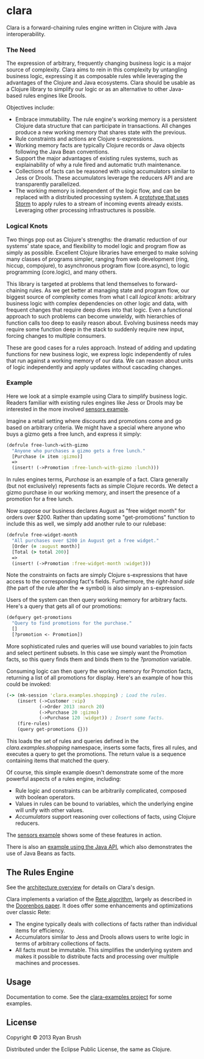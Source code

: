 # clara

Clara is a forward-chaining rules engine written in Clojure with Java interoperability. 

### The Need
The expression of arbitrary, frequently changing business logic is a major source of complexity. Clara aims to rein in this complexity by untangling business logic, expressing it as composable rules while leveraging the advantages of the Clojure and Java ecosystems. Clara should be usable as a Clojure library to simplify our logic or as an alternative to other Java-based rules engines like Drools.

Objectives include:

* Embrace immutability. The rule engine's working memory is a persistent Clojure data structure that can participate in transactions. All changes produce a new working memory that shares state with the previous.
* Rule constraints and actions are Clojure s-expressions.
* Working memory facts are typically Clojure records or Java objects following the Java Bean conventions. 
* Support the major advantages of existing rules systems, such as explainability of why a rule fired and automatic truth maintenance.
* Collections of facts can be reasoned with using accumulators similar to Jess or Drools. These accumulators leverage the reducers API and are transparently parallelized.
* The working memory is independent of the logic flow, and can be replaced with a distributed processing system. A [prototype that uses Storm](https://github.com/rbrush/clara-storm) to apply rules to a stream of incoming events already exists. Leveraging other processing infrastructures is possible.

### Logical Knots
Two things pop out as Clojure's strengths: the dramatic reduction of our systems' state space, and flexibility to model logic and program flow as simply as possible. Excellent Clojure libraries have emerged to make solving many classes of programs simpler, ranging from web development (ring, hiccup, compojure), to asynchronous program flow (core.async), to logic programming (core.logic), and many others.

This library is targeted at problems that lend themselves to forward-chaining rules. As we get better at managing state and program flow, our biggest source of complexity comes from what I call _logical knots_: arbitrary business logic with complex dependencies on other logic and data, with frequent changes that require deep dives into that logic. Even a functional approach to such problems can become unwieldy, with hierarchies of function calls too deep to easily reason about. Evolving business needs may require some function deep in the stack to suddenly require new input, forcing changes to multiple consumers. 

These are good cases for a rules approach. Instead of adding and updating functions for new business logic, we express logic independently of rules that run against a working memory of our data. We can reason about units of logic independently and apply updates without cascading changes.

### Example
Here we look at a simple example using Clara to simplify business logic. Readers familiar with existing rules engines like Jess or Drools may be interested in the more involved [sensors example](https://github.com/rbrush/clara-examples/blob/master/src/main/clojure/clara/examples/sensors.clj).

Imagine a retail setting where discounts and promotions come and go based on arbitrary criteria. We might have a special where anyone who buys a gizmo gets a free lunch, and express it simply:

```clj
(defrule free-lunch-with-gizmo
  "Anyone who purchases a gizmo gets a free lunch."
  [Purchase (= item :gizmo)]
  =>
  (insert! (->Promotion :free-lunch-with-gizmo :lunch)))
```

In rules engines terms, _Purchase_ is an example of a fact. Clara generally (but not exclusively) represents facts as simple Clojure records. We detect a gizmo purchase in our working memory, and insert the presence of a promotion for a free lunch. 

Now suppose our business declares August as "free widget month" for orders over $200. Rather than updating some "get-promotions" function to include this as well, we simply add another rule to our rulebase:

```clj
(defrule free-widget-month
  "All purchases over $200 in August get a free widget."
  [Order (= :august month)]
  [Total (> total 200)]
  =>
  (insert! (->Promotion :free-widget-month :widget)))
```

Note the constraints on facts are simply Clojure s-expressions that have access to the corresponding fact's fields. Furthermore, the _right-hand side_ (the part of the rule after the => symbol) is also simply an s-expression.

Users of the system can then query working memory for arbitrary facts. Here's a query that gets all of our promotions:

```clj
(defquery get-promotions
  "Query to find promotions for the purchase."
  []
  [?promotion <- Promotion])
```

More sophisticated rules and queries will use bound variables to join facts and select pertinent subsets. In this case we simply want the Promotion facts, so this query finds them and binds them to the _?promotion_ variable.

Consuming logic can then query the working memory for Promotion facts, returning a list of all promotions for display. Here's an example of how this could be invoked:

```clj
(-> (mk-session 'clara.examples.shopping) ; Load the rules.
    (insert (->Customer :vip)
            (->Order 2013 :march 20)
            (->Purchase 20 :gizmo)
            (->Purchase 120 :widget)) ; Insert some facts.
    (fire-rules)
    (query get-promotions {}))
```

This loads the set of rules and queries defined in the _clara.examples.shopping_ namespace, inserts some facts, fires all rules, and executes a query to get the promotions. The return value is a sequence containing items that matched the query.

Of course, this simple example doesn't demonstrate some of the more powerful aspects of a rules engine, including:

* Rule logic and constraints can be arbitrarily complicated, composed with boolean operators.
* Values in rules can be bound to variables, which the underlying engine will unify with other values.
* _Accumulators_ support reasoning over collections of facts, using Clojure reducers.

The [sensors example](https://github.com/rbrush/clara-examples/blob/master/src/main/clojure/clara/examples/sensors.clj) shows some of these features in action. 

There is also an [example using the Java API](https://github.com/rbrush/clara-examples/tree/master/src/main/java/clara/examples/java), which also demonstrates the use of Java Beans as facts.

## The Rules Engine
See the [architecture overview](https://github.com/rbrush/clara-rules/wiki/Architecture) for details on Clara's design.

Clara implements a variation of the [Rete algorithm](http://en.wikipedia.org/wiki/Rete_algorithm), largely as described in the [Doorenbos paper](http://reports-archive.adm.cs.cmu.edu/anon/1995/CMU-CS-95-113.pdf). It does offer some enhancements and optimizations over classic Rete:

* The engine typically deals with collections of facts rather than individual items for efficiency.
* Accumulators similar to Jess and Drools allows users to write logic in terms of arbitrary collections of facts.
* All facts must be immutable. This simplifies the underlying system and makes it possible to distribute facts and processing over multiple machines and processes.

## Usage

Documentation to come. See the [clara-examples project](https://github.com/rbrush/clara-examples) for some examples.

## License

Copyright © 2013 Ryan Brush

Distributed under the Eclipse Public License, the same as Clojure.
